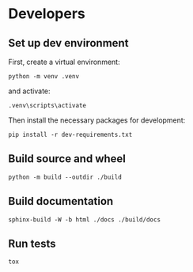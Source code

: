 # Developers

## Set up dev environment
First, create a virtual environment:

```
python -m venv .venv
```
and activate:

```
.venv\scripts\activate
```

Then install the necessary packages for development:

```
pip install -r dev-requirements.txt
```

## Build source and wheel

```
python -m build --outdir ./build
```

## Build documentation

```
sphinx-build -W -b html ./docs ./build/docs
```

## Run tests

```
tox
```
